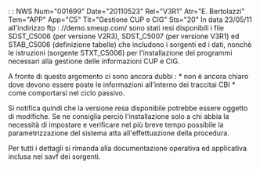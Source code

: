  :  : NWS Num="001699" Date="20110523" Rel="V3R1" Atr="E. Bertolazzi" Tem="APP" App="C5" Tit="Gestione CUP e CIG" Sts="20"
In data 23/05/11 all'indirizzo ftp : //demo.smeup.com/ sono stati resi disponibili i file SDST_C5006 (per versione V2R3), SDST_C5007 (per versione V3R1) ed STAB_C5006 (definizione tabelle)
che includono i sorgenti ed i dati, nonchè le istruzioni (sorgente STXT_C5006) per l'installazione
dei programmi necessari alla gestione delle informazioni CUP e CIG.

A fronte di questo argomento ci sono ancora dubbi : 
\* non è ancora chiaro dove devono essere poste le informazioni all'interno dei traccitai CBI \* come comportarsi nel ciclo passivo.

Si notifica quindi che la versione resa disponibile potrebbe essere oggetto di modifiche.
Se ne consiglia perciò l'installazione solo a chi abbia la necessità di impostare e verificare nel più breve tempo possibile la parametrizzazione del sistema atta all'effettuazione della procedura.

Per tutti i dettagli si rimanda alla documentazione operativa ed applicativa inclusa nel savf dei sorgenti.

